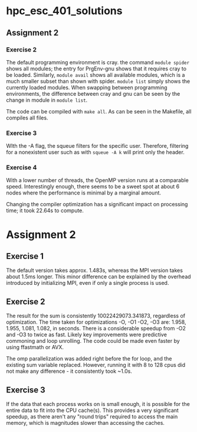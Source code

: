# hpc_esc_401_solutions

## Assignment 2

### Exercise 2

The default programming environment is cray. 
the command `module spider` shows all modules; the entry for PrgEnv-gnu shows that it requires cray to be loaded.
Similarly, `module avail` shows all available modules, which is a much smaller subset than shown with spider.
`module list` simply shows the currently loaded modules. When swapping between programming environments,
the difference between cray and gnu can be seen by the change in module in `module list`.

The code can be compiled with `make all`. As can be seen in the Makefile, all compiles all files.

### Exercise 3

WIth the -A flag, the squeue filters for the specific user. Therefore, filtering for a nonexistent user such as with `squeue -A k` will print only the header.

### Exercise 4

With a lower number of threads, the OpenMP version runs at a comparable speed. Interestingly enough, there seems to be a sweet spot at about 6 nodes where the performance is minimal by a marginal amount.

Changing the compiler optimization has a significant impact on processing time; it took 22.64s to compute.

# Assignment 2

## Exercise 1

The default version takes approx. 1.483s, whereas the MPI version takes about 1.5ms longer. This minor difference can be explained by the overhead introduced by initializing MPI, even if only a single process is used.

## Exercise 2

The result for the sum is consistently 10022429073.341873, regardless of optimization. The time taken for optimizations -O, -O1 -O2, -O3 are: 1.958, 1.955, 1.081, 1.082, in seconds.
There is a considerable speedup from -O2 and -O3 to twice as fast. Likely key improvements were predictive commoning and loop unrolling. The code could be made even faster by using ffastmath or AVX.

The omp parallelization was added right before the for loop, and the existing sum variable replaced. However, running it with 8 to 128 cpus did not make any difference - it consistently took ~1.0s.

## Exercise 3

If the data that each process works on is small enough, it is possible for the entire data to fit into the CPU cache(s). This provides a very significant speedup, as there aren't any "round trips" required to access the main memory, which is magnitudes slower than accessing the caches.

 






